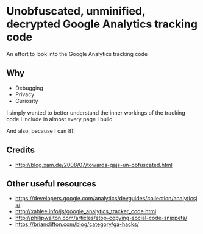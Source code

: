 # Unobfuscated, unminified, decrypted Google Analytics tracking code
An effort to look into the Google Analytics tracking code

## Why
- Debugging
- Privacy
- Curiosity

I simply wanted to better understand the inner workings of the tracking code I include
in almost every page I build.

And also, because I can 8)!

## Credits
- http://blog.xam.de/2008/07/towards-gajs-un-obfuscated.html

## Other useful resources
- https://developers.google.com/analytics/devguides/collection/analyticsjs/
- http://xahlee.info/js/google_analytics_tracker_code.html
- http://philipwalton.com/articles/stop-copying-social-code-snippets/
- https://brianclifton.com/blog/category/ga-hacks/
